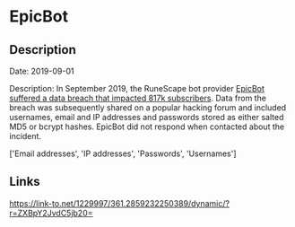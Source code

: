 # EpicBot

## Description

Date: 2019-09-01

Description:
In September 2019, the RuneScape bot provider <a href="https://arstechnica.com/information-technology/2019/11/password-data-dumped-online-for-2-2-million-users-of-currency-and-gaming-sites/" target="_blank" rel="noopener">EpicBot suffered a data breach that impacted 817k subscribers</a>. Data from the breach was subsequently shared on a popular hacking forum and included usernames, email and IP addresses and passwords stored as either salted MD5 or bcrypt hashes. EpicBot did not respond when contacted about the incident.


['Email addresses', 'IP addresses', 'Passwords', 'Usernames']

## Links

https://link-to.net/1229997/361.2859232250389/dynamic/?r=ZXBpY2JvdC5jb20=